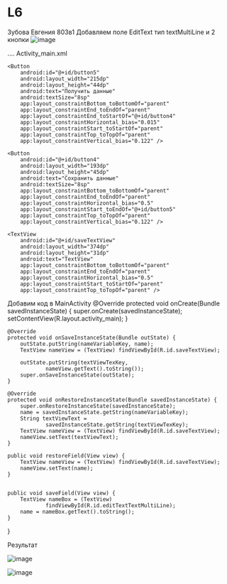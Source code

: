 # L6
Зубова Евгения 803в1
Добавляем поле EditText тип textMultiLine и 2 кнопки
![image](https://user-images.githubusercontent.com/73265788/143987833-c77a492f-75ab-4ac3-af79-19ce51f5d707.png)

....
  Activity_main.xml
  <EditText
        android:id="@+id/editTextTextMultiLine"
        android:layout_width="380dp"
        android:layout_height="42dp"
        android:ems="10"
        android:gravity="start|top"
        android:inputType="textMultiLine"
        tools:layout_editor_absoluteX="16dp"
        tools:layout_editor_absoluteY="16dp" />

    <Button
        android:id="@+id/button5"
        android:layout_width="215dp"
        android:layout_height="44dp"
        android:text="Получить данные"
        android:textSize="8sp"
        app:layout_constraintBottom_toBottomOf="parent"
        app:layout_constraintEnd_toEndOf="parent"
        app:layout_constraintEnd_toStartOf="@+id/button4"
        app:layout_constraintHorizontal_bias="0.015"
        app:layout_constraintStart_toStartOf="parent"
        app:layout_constraintTop_toTopOf="parent"
        app:layout_constraintVertical_bias="0.122" />

    <Button
        android:id="@+id/button4"
        android:layout_width="193dp"
        android:layout_height="45dp"
        android:text="Сохранить данные"
        android:textSize="8sp"
        app:layout_constraintBottom_toBottomOf="parent"
        app:layout_constraintEnd_toEndOf="parent"
        app:layout_constraintHorizontal_bias="0.5"
        app:layout_constraintStart_toEndOf="@+id/button5"
        app:layout_constraintTop_toTopOf="parent"
        app:layout_constraintVertical_bias="0.122" />

    <TextView
        android:id="@+id/saveTextView"
        android:layout_width="374dp"
        android:layout_height="31dp"
        android:text="TextView"
        app:layout_constraintBottom_toBottomOf="parent"
        app:layout_constraintEnd_toEndOf="parent"
        app:layout_constraintHorizontal_bias="0.5"
        app:layout_constraintStart_toStartOf="parent"
        app:layout_constraintTop_toTopOf="parent" />

Добавим код в MainActivity
    @Override
    protected void onCreate(Bundle savedInstanceState) {
        super.onCreate(savedInstanceState);
        setContentView(R.layout.activity_main);
    }

    @Override
    protected void onSaveInstanceState(Bundle outState) {
        outState.putString(nameVariableKey, name);
        TextView nameView = (TextView) findViewById(R.id.saveTextView);

        outState.putString(textViewTexKey,
                nameView.getText().toString());
        super.onSaveInstanceState(outState);
    }

    @Override
    protected void onRestoreInstanceState(Bundle savedInstanceState) {
        super.onRestoreInstanceState(savedInstanceState);
        name = savedInstanceState.getString(nameVariableKey);
        String textViewText =
                savedInstanceState.getString(textViewTexKey);
        TextView nameView = (TextView) findViewById(R.id.saveTextView);
        nameView.setText(textViewText);
    }

    public void restoreField(View view) {
        TextView nameView = (TextView) findViewById(R.id.saveTextView);
        nameView.setText(name);
    }


    public void saveField(View view) {
        TextView nameBox = (TextView)
                findViewById(R.id.editTextTextMultiLine);
        name = nameBox.getText().toString();
    }
}


Результат

![image](https://user-images.githubusercontent.com/73265788/143987979-5c5e5330-4608-4348-98a7-556757faadca.png)

![image](https://user-images.githubusercontent.com/73265788/143988000-b80647d8-3276-4aba-97b0-6b42f582630c.png)




